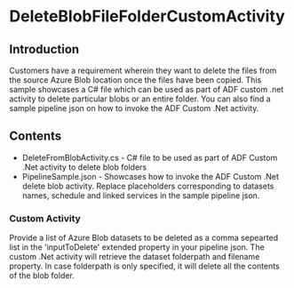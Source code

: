 # DeleteBlobFileFolderCustomActivity

## Introduction

Customers have a requirement wherein they want to delete the files from the source Azure Blob location once the files have been copied. This sample showcases a C# file which can be used as part of ADF custom .net activity to delete particular blobs or an entire folder. You can also find a sample pipeline json on how to invoke the ADF Custom .Net activity.

## Contents

* DeleteFromBlobActivity.cs - C# file to be used as part of ADF Custom .Net activity to delete blob folders 
* PipelineSample.json - Showcases how to invoke the ADF Custom .Net delete blob activity. Replace placeholders corresponding to datasets names, schedule and linked services in the sample pipeline json.

### Custom Activity

Provide a list of Azure Blob datasets to be deleted as a comma sepearted list in the 'inputToDelete' extended property in your pipeline json. The custom .Net activity will retrieve the dataset folderpath and filename property. In case folderpath is only specified, it will delete all the contents of the blob folder.